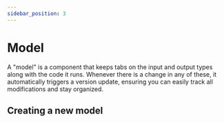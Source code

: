 ```yaml
---
sidebar_position: 3
---
```


# Model

A "model" is a component that keeps tabs on the input and output types along with the code it runs. 
Whenever there is a change in any of these, it automatically triggers a version update, ensuring you can easily track all modifications and stay organized. 

## Creating a new model

